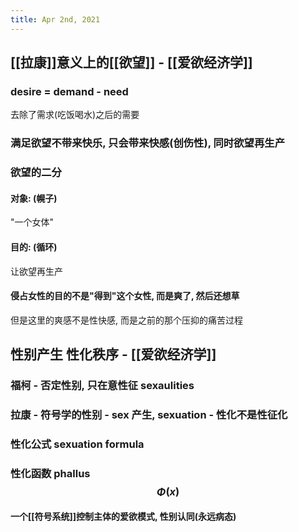 ```yaml
---
title: Apr 2nd, 2021
---
```


## [[拉康]]意义上的[[欲望]] - [[爱欲经济学]]
### desire = demand - need
去除了需求(吃饭喝水)之后的需要
### 满足欲望不带来快乐, 只会带来快感(创伤性), 同时欲望再生产
### 欲望的二分
#### 对象: (幌子)
"一个女体"
#### 目的: (循环)
让欲望再生产
#### 侵占女性的目的不是"得到"这个女性, 而是爽了, 然后还想草
但是这里的爽感不是性快感, 而是之前的那个压抑的痛苦过程
## 性别产生 性化秩序 - [[爱欲经济学]]
### 福柯 - 否定性别, 只在意性征 sexaulities
### 拉康 - 符号学的性别 - sex 产生, sexuation - 性化不是性征化
### 性化公式 sexuation formula
####
### 性化函数 phallus $$\Phi (x)$$
#### 一个[[符号系统]]控制主体的爱欲模式, 性别认同(永远病态)
